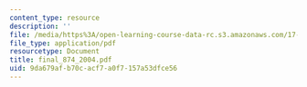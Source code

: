 ```yaml
---
content_type: resource
description: ''
file: /media/https%3A/open-learning-course-data-rc.s3.amazonaws.com/17-874-quantitative-research-methods-multivariate-spring-2004/9da679afb70cacf7a0f7157a53dfce56_final_874_2004.pdf
file_type: application/pdf
resourcetype: Document
title: final_874_2004.pdf
uid: 9da679af-b70c-acf7-a0f7-157a53dfce56
---
```

